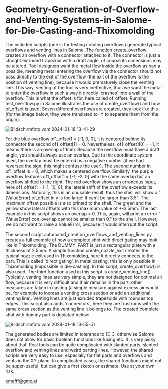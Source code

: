 # Geometry-Generation-of-Overflow-and-Venting-Systems-in-Salome-for-Die-Casting-and-Thixomolding

The included scripts (one is for testing creating overflows) generate typical overflows and venting lines in Salome. The function create_overflow creates an overflow with a connector attached to it. The connector is just a straight extruded trapezoid with a draft angle, of course its dimensions may be altered. Tool designers want the metal flow inside the overflow as bad a possible, meaning metal entering the overflow via the connector should not pass directly to the exit of the overflow (the exit of the overflow is the position of venting line), because it would prematurely close the venting line. This way, venting of the tool is very ineffective, thus we want the metal to enter the overflow in such a way it directly 'crashes' into a wall of the overflow. This is what the offset is for, here called of_offset. Running test_overflow.py in Salome illustrates the use of create_overflow() and how of_offset is used. Seven different overflows are created, they look like this (for the image below, they were translated to -Y to separate them from the origin):

![Bildschirmfoto vom 2024-01-18 13-41-29](https://github.com/emefff/Geometry-Generation-of-Overflow-and-Venting-Systems-in-Salome-for-Die-Casting-and-Thixomolding/assets/89903493/1e62e905-b724-4cea-8719-9bcca49d4e33)

For the blue overflow of1_offset1 = [-1, 0, 0], it is centered behind its connector the second of1_offset[1] = 0. Nevertheless, of1_offset1[0] = -1, it means there is an overlap of 1mm. Because the overflow must have a draft angle, you should always use an overlap. Due to the coordinate system used, the overlap must be entered as a negative number (if we had reversed the sign, this might confuse the user). The second number in of1_offset is = 0, which makes a centered overflow. Similarly, the purple overflow features of1_offset1 = [-1, -2, 0] with the same overlap but an overflow shifted to the right. 
The red overflow shows an erroneous input, here of1_offset1 = [-1, 10, 0], the lateral shift of the overflow exceeds its dimensions. Naturally, this is an unusable result, thus the shell will show a "[ValueError] of_offset in y is too large! It can't be larger than  3.5". The maximum offset possible is also printed to the shell. 
The green and the yellow show lateral offsets with this maximum value of +-3.5mm. The last example in this script shows an overlap < 0. This, again, will print an error "[ValueError] con_overlap cannot be smaller than 0." to the shell. However, we do not want to raise a ValueError, because it would interrupt the script.

The second script automated_creation_overflows_and_venting_lines.py creates a full example of how a complete shot with direct gating may look like in Thixomolding. The DUMMY_PART is just a rectangular plate with a thickness of 2.5mm. A simple function create_nozzle_exit creates the typical nozzle exit used in Thixomolding, here it directly connects to the part. This is called 'direct gating', in metal casting, this is only possible in Thixomolding (impossible in die-casting). 
In this script, create_overflow() is also used. The third function used in this script is create_venting_line(). Typically, venting lines are very simple, they are not designed for optimal air flow, because it is very difficult and if air remains in the part, other measures are taken in casting (a simple measure against excess air would be, for example to increas a venting cross section or add an additional venting line). Venting lines are just exruded trapezoids with roundes top edges. This script also adds 'connectors', here they are frustrums with the same cross section as the venting line it belongs to. The created complete shot with dummy part is depicted below:

![Bildschirmfoto vom 2024-01-18 13-55-51](https://github.com/emefff/Geometry-Generation-of-Overflow-and-Venting-Systems-in-Salome-for-Die-Casting-and-Thixomolding/assets/89903493/201ee11c-a37b-4c64-9f68-16b9fece732f)

The generated bodies are limited in tolerance to 1E-3, otherwise Salome does not allow for basic boolean functions like fusing etc. It is very picky about that.
Real tools can be quite complicated with slanted parts, slanted overflow and venting lines and weird parting lines. However, the shared scripts are very easy to use, especially for flat parts and overflows and vents in the XY-plane. In complicated cases, the shared functions might not be super-useful, but can give a first sketch or estimate. Use at your own risk.

emefff@gmx.at
